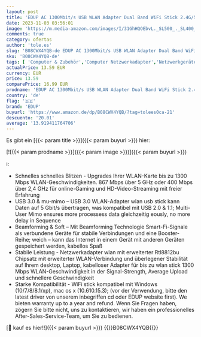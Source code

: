 ```yaml
---
layout: post
title: 'EDUP AC 1300Mbit/s USB WLAN Adapter Dual Band WiFi Stick 2.4G/5GHz USB3.0 Adapter Wireless Netzwerk Empfänger WiFi Dongle für Desktop PC/Laptop unterstützt Windows 11/10/8.1/7/Vista Mac OS X'
date: 2023-11-03 03:56:01
image: 'https://m.media-amazon.com/images/I/31GhHQOEbvL._SL500_._SL400_.jpg'
comments: true
category: ofertas
author: 'tole.es'
slug: 'B08CWX4YQB-de EDUP AC 1300Mbit/s USB WLAN Adapter Dual Band WiFi Stick...'
sku: 'B08CWX4YQB-de'
tags: [ 'Computer & Zubehör','Computer Netzwerkadapter','Netzwerkgeräte','WLAN USB-Adapter','edup','🇩🇪', ]
actualPrice: 13.59 EUR
currency: EUR
price: 13.59
comparePrice: 16.99 EUR
prodname: 'EDUP AC 1300Mbit/s USB WLAN Adapter Dual Band WiFi Stick 2.4G/5GHz USB3.0 Adapter Wireless Netzwerk Empfänger WiFi Dongle für Desktop PC/Laptop unterstützt Windows 11/10/8.1/7/Vista Mac OS X'
country: 'de'
flag: '🇩🇪'
brand: 'EDUP'
buyurl: 'https://www.amazon.de/dp/B08CWX4YQB/?tag=tolees0ca-21'
descuento: '20.01'
average: '13.919411764706'
---
```


Es gibt ein [{{< param title >}}]({{< param buyurl >}}) hier:

[![{{< param prodname >}}]({{< param image >}})]({{< param buyurl >}})

ℹ️:

- Schnelles schnelles Blitzen - Upgrades Ihrer WLAN-Karte bis zu 1300 Mbps WLAN-Geschwindigkeiten. 867 Mbps über 5 GHz oder 400 Mbps über 2,4 GHz für online-Gaming und HD-Video-Streaming mit freier Erfahrung
- USB 3.0 & mu-mimo – USB 3.0 WLAN-Adapter wlan usb stick kann Daten auf 5 Gbit/s übertragen, was kompatibel mit USB 2.0 & 1.1; Multi-User Mimo ensures more processess data gleichzeitig eously, no more delay in Sequence
- Beamforming & Soft – Mit Beamforming Technologie Smart-Fi-Signale als verbundene Geräte für stabile Verbindungen und eine Booster-Reihe; weich – kann das Internet in einem Gerät mit anderen Geräten gespeichert werden, kabellos Spaß
- Stabile Leistung - Netzwerkadapter wlan mit erweiterter Rtl8812bu Chipsatz mit erweiterter WLAN-Verbindung und überlegener Stabilität auf Ihrem desktop, Laptop, kabelloser Adapter für bis zu wlan stick 1300 Mbps WLAN-Geschwindigkeit in der Signal-Strength, Average Upload und schnellere Geschwindigkeit
- Starke Kompatibilität - WiFi stick kompatibel mit Windows (10/7/8/8.1/xp), mac os x (10.610.15.3); (vor der Verwendung, bitte den latest driver von unserem inbegriffen cd oder EDUP website first). We bieten warranty up to a year and refund. Wenn Sie Fragen haben, zögern Sie bitte nicht, uns zu kontaktieren, wir haben ein professionelles After-Sales-Service-Team, um Sie zu bedienen.

[🛒 kauf es hier!!]({{< param buyurl >}})
{{<world>}}B08CWX4YQB{{</world>}}
